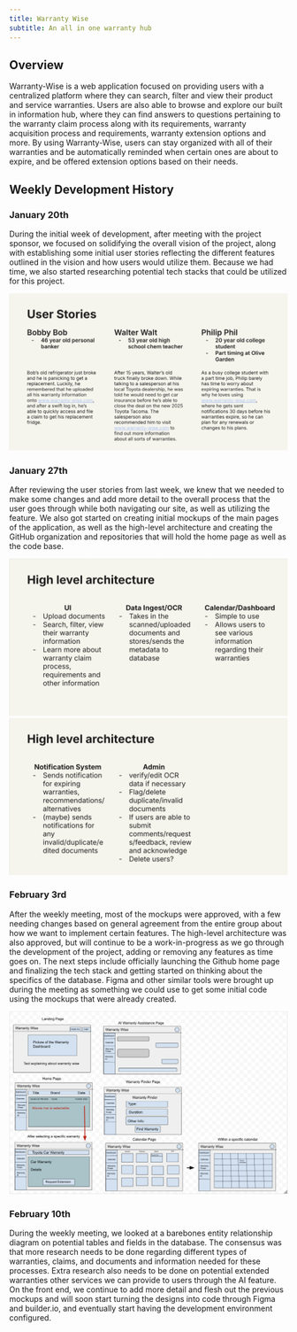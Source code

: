 ```yaml
---
title: Warranty Wise
subtitle: An all in one warranty hub
---
```

## Overview
Warranty-Wise is a web application focused on providing users with a centralized platform where they can search, filter and view their product and service warranties. Users are also able to browse and explore our built in information hub, where they can find answers to questions pertaining to the warranty claim process along with its requirements, warranty acquisition process and requirements, warranty extension options and more. By using Warranty-Wise, users can stay organized with all of their warranties and be automatically reminded when certain ones are about to expire, and be offered extension options based on their needs. 

## Weekly Development History

### January 20th
During the initial week of development, after meeting with the project sponsor, we focused on solidifying the overall vision of the project, along with establishing some initial user stories reflecting the different features outlined in the vision and how users would utilize them. Because we had time, we also started researching potential tech stacks that could be utilized for this project. 

![](doc/initial-user-stories.png)

### January 27th
After reviewing the user stories from last week, we knew that we needed to make some changes and add more detail to the overall process that the user goes through while both navigating our site, as well as utilizing the feature. We also got started on creating initial mockups of the main pages of the application, as well as the high-level architecture and creating the GitHub organization and repositories that will hold the home page as well as the code base. 

![](doc/architecture1.png)
![](doc/architecture2.png)

### February 3rd
After the weekly meeting, most of the mockups were approved, with a few needing changes based on general agreement from the entire group about how we want to implement certain features. The high-level architecture was also approved, but will continue to be a work-in-progress as we go through the development of the project, adding or removing any features as time goes on. The next steps include officially launching the Github home page and finalizing the tech stack and getting started on thinking about the specifics of the database. Figma and other similar tools were brought up during the meeting as something we could use to get some initial code using the mockups that were already created. 

![](doc/mockups.png)

### February 10th
During the weekly meeting, we looked at a barebones entity relationship diagram on potential tables and fields in the database. The consensus was that more research needs to be done regarding different types of warranties, claims, and documents and information needed for these processes. Extra research also needs to be done on potential extended warranties other services we can provide to users through the AI feature. On the front end, we continue to add more detail and flesh out the previous mockups and will soon start turning the designs into code through Figma and builder.io, and eventually start having the development environment configured. 
